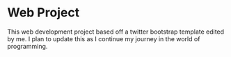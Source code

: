 # Web Project

This web development project based off a twitter bootstrap template edited by me. I plan to update this as I continue my journey in the world of programming.
